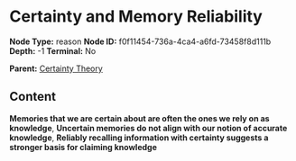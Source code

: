 # Certainty and Memory Reliability

**Node Type:** reason
**Node ID:** f0f11454-736a-4ca4-a6fd-73458f8d111b
**Depth:** -1
**Terminal:** No

**Parent:** [Certainty Theory](certainty-theory.md)

## Content

**Memories that we are certain about are often the ones we rely on as knowledge**, **Uncertain memories do not align with our notion of accurate knowledge**, **Reliably recalling information with certainty suggests a stronger basis for claiming knowledge**
